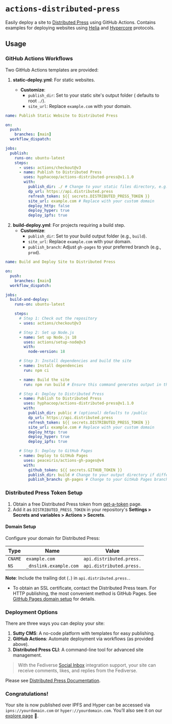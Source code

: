 # `actions-distributed-press`
Easily deploy a site to [Distributed Press](https://distributed.press) using GitHub Actions. 
Contains examples for deploying websites using [Helia](https://helia.io/) and [Hypercore](https://holepunch.to/) protocols.

## Usage
### GitHub Actions Workflows

Two GitHub Actions templates are provided:

1. **static-deploy.yml**: For static websites.

   - **Customize**:
     - `publish_dir`: Set to your static site's output folder ( defaults to root `./`).
     - `site_url`: Replace `example.com` with your domain.

```yml
name: Publish Static Website to Distributed Press

on:
  push:
    branches: [main]
  workflow_dispatch:

jobs:
  publish:
    runs-on: ubuntu-latest
    steps:
      - uses: actions/checkout@v3
      - name: Publish to Distributed Press
        uses: hyphacoop/actions-distributed-press@v1.1.0
        with:
          publish_dir: ./ # Change to your static files directory, e.g., public
          dp_url: https://api.distributed.press
          refresh_token: ${{ secrets.DISTRIBUTED_PRESS_TOKEN }}
          site_url: example.com # Replace with your custom domain
          deploy_http: false
          deploy_hyper: true
          deploy_ipfs: true
```

2. **build-deploy.yml**: For projects requiring a build step.
   - **Customize**:
     - `publish_dir`: Set to your build output folder (e.g., `build`).
     - `site_url`: Replace `example.com` with your domain.
     - `publish_branch`: Adjust `gh-pages` to your preferred branch (e.g., `prod`).

```yml
name: Build and Deploy Site to Distributed Press

on:
  push:
    branches: [main]
  workflow_dispatch:

jobs:
  build-and-deploy:
    runs-on: ubuntu-latest

    steps:
      # Step 1: Check out the repository
      - uses: actions/checkout@v3

      # Step 2: Set up Node.js
      - name: Set up Node.js 18
        uses: actions/setup-node@v3
        with:
          node-version: 18

      # Step 3: Install dependencies and build the site
      - name: Install dependencies
        run: npm ci

      - name: Build the site
        run: npm run build # Ensure this command generates output in the public directory

      # Step 4: Deploy to Distributed Press
      - name: Publish to Distributed Press
        uses: hyphacoop/actions-distributed-press@v1.1.0
        with:
          publish_dir: public # (optional) defaults to /public
          dp_url: https://api.distributed.press
          refresh_token: ${{ secrets.DISTRIBUTED_PRESS_TOKEN }}
          site_url: example.com # Replace with your custom domain
          deploy_http: true
          deploy_hyper: true
          deploy_ipfs: true

      # Step 5: Deploy to GitHub Pages
      - name: Deploy to GitHub Pages
        uses: peaceiris/actions-gh-pages@v4
        with:
          github_token: ${{ secrets.GITHUB_TOKEN }}
          publish_dir: build # Change to your output directory if different (e.g., dist)
          publish_branch: gh-pages # Change to your GitHub Pages branch if different (e.g., prod)
```

### Distributed Press Token Setup

1. Obtain a free Distributed Press token from [get-a-token](https://distributed.press/2024/10/18/get-a-token/) page.
2. Add it as `DISTRIBUTED_PRESS_TOKEN` in your repository's **Settings > Secrets and variables > Actions > Secrets**.

#### Domain Setup

Configure your domain for Distributed Press:

| Type    | Name                   | Value                    |
| ------- | ---------------------- | ------------------------ |
| `CNAME` | `example.com`          | `api.distributed.press.` |
| `NS`    | `_dnslink.example.com` | `api.distributed.press.` |

**Note**: Include the trailing dot (`.`) in `api.distributed.press.`.

- To obtain an SSL certificate, contact the Distributed Press team. For HTTP publishing, the most convenient method is GitHub Pages. See [GitHub Pages domain setup](https://docs.github.com/en/pages/configuring-a-custom-domain-for-your-github-pages-site/managing-a-custom-domain-for-your-github-pages-site) for details.

### Deployment Options

There are three ways you can deploy your site:

1. **Sutty CMS**: A no-code platform with templates for easy publishing.
2. **GitHub Actions**: Automate deployment via workflows (as provided above).
3. **Distributed Press CLI**: A command-line tool for advanced site management.

> With the Fediverse [Social Inbox](https://hypha.coop/dripline/announcing-dp-social-inbox/) integration support, your site can receive comments, likes, and replies from the Fediverse.

Please see [Distributed Press Documentation](https://docs.distributed.press/deployment/).

### Congratulations!

Your site is now published over IPFS and Hyper can be accessed via `ipns://yourdomain.com` or `hyper://yourdomain.com`. You’ll also see it on our [explore page](https://explore.distributed.press/) 👀.

